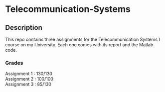 # Telecommunication-Systems
## Description
This repo contains three assignments for the Telecommunication Systems I course on my University. Each one comes with its report and the Matlab code.
### Grades
Assignment 1 : 130/130\
Assignment 2 : 100/100\
Assignment 3 : 85/130
